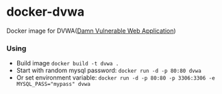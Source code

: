 # docker-dvwa
Docker image for DVWA([Damn Vulnerable Web Application](http://www.dvwa.co.uk/))

### Using

- Build image `docker build -t dvwa .`
- Start with random mysql password: `docker run -d -p 80:80 dvwa`
- Or set environment variable: `docker run -d -p 80:80 -p 3306:3306 -e MYSQL_PASS="mypass" dvwa`
